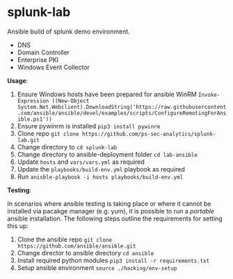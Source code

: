 # splunk-lab

Ansible build of splunk demo environment.

* DNS
* Domain Controller
* Enterprise PKI
* Windows Event Collector


**Usage**:

1. Ensure Windows hosts have been prepared for ansible WinRM `Invoke-Expression ((New-Object System.Net.Webclient).DownloadString('https://raw.githubusercontent.com/ansible/ansible/devel/examples/scripts/ConfigureRemotingForAnsible.ps1'))`
2. Ensure pywinrm is installed `pip3 install pywinrm`
3. Clone repo `git clone https://github.com/ps-sec-analytics/splunk-lab.git`
4. Change directory to `cd splunk-lab`
5. Change directory to ansible-deployment folder `cd lab-ansible`
6. Update `hosts` and `vars/vars.yml` as required
7. Update the `playbooks/build-env.yml` playbook as required
8. Run `anisble-playbook -i hosts playbooks/build-env.yml`

**Testing**:

In scenarios where ansible testing is taking place or where it cannot be installed via pacakge manager (e.g. yum), it is possible to run a _portable_ ansible installation. The following steps outline the requirements for setting this up:

1. Clone the ansible repo `git clone https://github.com/ansible/ansible.git`
2. Change director to ansible directory `cd ansible`
3. Install required python modules `pip3 install -r requirements.txt`
4. Setup ansible environment `source ./hacking/env-setup`

